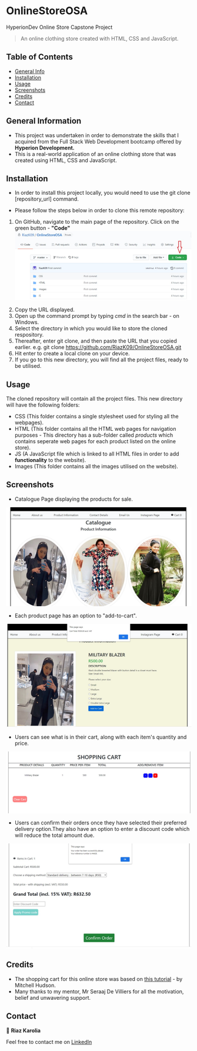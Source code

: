 # OnlineStoreOSA
HyperionDev Online Store Capstone Project
<!-- This is an example of a Blockquote -->
> An online clothing store created with HTML, CSS and JavaScript. 

## Table of Contents
* [General Info](#general-information)
* [Installation](#installation)
* [Usage](#usage)
* [Screenshots](#screenshots)
* [Credits](#credits)
* [Contact](#contact)

## General Information
- This project was undertaken in order to demonstrate the skills that I acquired from the Full Stack Web Development bootcamp offered by **Hyperion Development.** 
- This is a real-world application of an online clothing store that was created using HTML, CSS and JavaScript.

## Installation
- In order to install this project locally, you would need to use the git clone [repository_url] command.

- Please follow the steps below in order to clone this remote repository:
  
1. On GitHub, navigate to the main page of the repository. Click on the green button - **"Code"**
![URL Clone](./ReadMe_Images/url_clone.jpg)
<!-- Square brackets contain Alt text if image does not load -->

2. Copy the URL displayed.
3. Open up the command prompt by typing _cmd_ in the search bar - on Windows.
4. Select the directory in which you would like to store the cloned respository.
5. Thereafter, enter git clone, and then paste the URL that you copied earlier. e.g. git clone https://github.com/RiazK09/OnlineStoreOSA.git
6. Hit enter to create a local clone on your device.
7. If you go to this new directory, you will find all the project files, ready to be utilised.

## Usage
The cloned repository will contain all the project files. This new directory will have the following folders:
- CSS (This folder contains a single stylesheet used for styling all the webpages).
- HTML (This folder contains all the HTML web pages for navigation purposes - This directory has a sub-folder called *products* which contains seperate web pages for each product listed on the online store).
- JS (A JavaScript file which is linked to all HTML files in order to add **functionality** to the website).
- Images (This folder contains all the images utilised on the website).

## Screenshots
<!-- My screenshots will be added here -->
- Catalogue Page displaying the products for sale.

![Catalogue_Page](./ReadMe_Images/Catalogue_Page.jpg)

- Each product page has an option to "add-to-cart".

![Add_to_cart](./ReadMe_Images/added_product_to_cart.jpg)

- Users can see what is in their cart, along with each item's quantity and price.

![Shopping_cart](./ReadMe_Images/shopping_cart.jpg)

- Users can confirm their orders once they have selected their preferred delivery option.They also have an option to enter a discount code which will reduce the total amount due.

![Checkout](./ReadMe_Images/checkout.jpg)

## Credits
- The shopping cart for this online store was based on [this tutorial](https://www.youtube.com/playlist?list=PLoN_ejT35AEhzNoPStBzAkpqAu3YQwPj7) - by Mitchell Hudson.
- Many thanks to my mentor, Mr Seraaj De Villiers for all the motivation, belief and unwavering support.

## Contact
👤 **Riaz Karolia**

Feel free to contact me on [LinkedIn](https://www.linkedin.com/in/riaz-karolia/)
